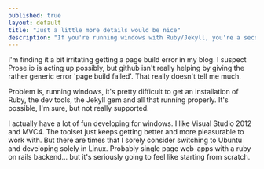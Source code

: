 ```yaml
---
published: true
layout: default
title: "Just a little more details would be nice"
description: "If you're running windows with Ruby/Jekyll, you're a second class citizen"
---
```


I'm finding it a bit irritating getting a page build error in my blog. I suspect Prose.io is acting up possibly, but github isn't really helping by giving the rather generic error 'page build failed'. That really doesn't tell me much.

Problem is, running windows, it's pretty difficult to get an installation of Ruby, the dev tools, the Jekyll gem and all that running properly. It's possible, I'm sure, but not really supported.

I actually have a lot of fun developing for windows. I like Visual Studio 2012 and MVC4. The toolset just keeps getting better and more pleasurable to work with. But there are times that I sorely consider switching to Ubuntu and developing solely in Linux. Probably single page web-apps with a ruby on rails backend... but it's seriously going to feel like starting from scratch.